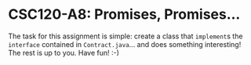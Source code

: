 # CSC120-A8: Promises, Promises...

The task for this assignment is simple: create a class that `implement`s the `interface` contained in `Contract.java`... and does something interesting! The rest is up to you. Have fun! :-)
